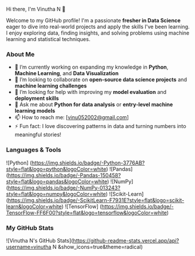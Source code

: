  Hi there, I'm Vinutha N 👋

Welcome to my GitHub profile! I'm a passionate **fresher in Data Science** eager to dive into real-world projects and apply the skills I've been learning. I enjoy exploring data, finding insights, and solving problems using machine learning and statistical techniques.

### About Me

- 🔭 I’m currently working on expanding my knowledge in **Python**, **Machine Learning**, and **Data Visualization**
- 👯 I’m looking to collaborate on **open-source data science projects** and **machine learning challenges**
- 🤔 I’m looking for help with improving my **model evaluation** and **deployment skills**
- 💬 Ask me about **Python for data analysis** or **entry-level machine learning models**
- 📫 How to reach me: [vinu052002@gmail.com]
- ⚡ Fun fact: I love discovering patterns in data and turning numbers into meaningful stories!

### Languages & Tools

![Python] (https://img.shields.io/badge/-Python-3776AB?style=flat&logo=python&logoColor=white)
![Pandas] (https://img.shields.io/badge/-Pandas-150458?style=flat&logo=pandas&logoColor=white)
![NumPy] (https://img.shields.io/badge/-NumPy-013243?style=flat&logo=numpy&logoColor=white)
![Scikit-Learn] (https://img.shields.io/badge/-ScikitLearn-F7931E?style=flat&logo=scikit-learn&logoColor=white)
![TensorFlow] (https://img.shields.io/badge/-TensorFlow-FF6F00?style=flat&logo=tensorflow&logoColor=white)

### My GitHub Stats

![Vinutha N's GitHub Stats](https://github-readme-stats.vercel.app/api?username=vinutha N &show_icons=true&theme=radical)

